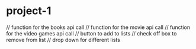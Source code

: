 # project-1

// function for the books api call
// function for the movie api call
// function for the video games api call
//  button to add to lists
// check off box to remove from list
// drop down for different lists

